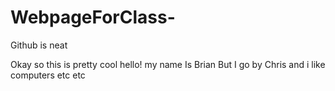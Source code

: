 # WebpageForClass-
Github is neat

Okay so this is pretty cool hello! my name Is Brian But I go by Chris and i like computers etc etc
